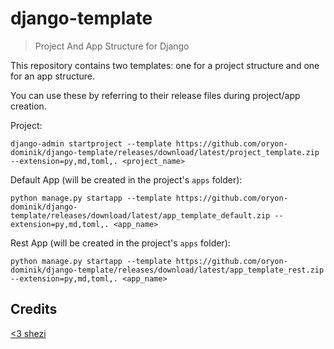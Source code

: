 # django-template

> Project And App Structure for Django

This repository contains two templates: one for a project structure and one for an app structure.

You can use these by referring to their release files during project/app creation.

Project:

    django-admin startproject --template https://github.com/oryon-dominik/django-template/releases/download/latest/project_template.zip --extension=py,md,toml,. <project_name>

Default App (will be created in the project's `apps` folder):

    python manage.py startapp --template https://github.com/oryon-dominik/django-template/releases/download/latest/app_template_default.zip --extension=py,md,toml,. <app_name>

Rest App (will be created in the project's `apps` folder):

    python manage.py startapp --template https://github.com/oryon-dominik/django-template/releases/download/latest/app_template_rest.zip --extension=py,md,toml,. <app_name>


## Credits

[<3 shezi](https://github.com/shezi/django-better-project-template)
